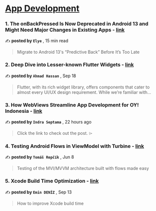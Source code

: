 
<h1><a href=https://medium.com/tag/mobile-app-development/recommended target="_blank" rel="noopener noreferrer">App Development</a></h1>
<h3>1. The onBackPressed Is Now Deprecated in Android 13 and Might Need Major Changes in Existing Apps - <a href=https://medium.com/mobile-app-development-publication/migrate-to-android-13-predictive-back-soon-before-its-too-late-e1e1723f392?source=tag_recommended_feed---------0-107----------mobile_app_development----------9390c98d_42d2_4bd9_b5a1_63b277a11466------- target="_blank" rel="noopener noreferrer">link</a></h3>

✍️ **posted by `Elye`** <date> , 15 min read</date>

<blockquote>Migrate to Android 13's “Predictive Back” Before It’s Too Late</blockquote>

<h3>2. Deep Dive into Lesser-known Flutter Widgets - <a href=https://medium.com/stackademic/deep-dive-into-lesser-known-flutter-widgets-cdd76e25c7da?source=tag_recommended_feed---------1-85----------mobile_app_development----------9390c98d_42d2_4bd9_b5a1_63b277a11466------- target="_blank" rel="noopener noreferrer">link</a></h3>

✍️ **posted by `Ahmad Hassan`** <date> , Sep 18</date>

<blockquote>Flutter, with its rich widget library, offers components that cater to almost every UI/UX design requirement. While we’re familiar with…</blockquote>

<h3>3. How WebViews Streamline App Development for OY! Indonesia - <a href=https://medium.com/oyindonesia/how-webviews-streamline-app-development-for-oy-indonesia-48b4ffb726f2?source=tag_recommended_feed---------2-84----------mobile_app_development----------9390c98d_42d2_4bd9_b5a1_63b277a11466------- target="_blank" rel="noopener noreferrer">link</a></h3>

✍️ **posted by `Indra Septama`** <date> , 22 hours ago</date>

<blockquote>Click the link to check out the post. ⌲</blockquote>

<h3>4. Testing Android Flows in ViewModel with Turbine - <a href=https://medium.com/proandroiddev/testing-android-flows-in-viewmodel-with-turbine-ea9bae7e811a?source=tag_recommended_feed---------3-107----------mobile_app_development----------9390c98d_42d2_4bd9_b5a1_63b277a11466------- target="_blank" rel="noopener noreferrer">link</a></h3>

✍️ **posted by `Tomáš Repčík`** <date> , Jun 8</date>

<blockquote>Testing of the MVI/MVVM architecture built with flows made easy</blockquote>

<h3>5. Xcode Build Time Optimization - <a href=https://medium.com/@emndeniz/xcode-build-time-optimization-abee9893e4c8?source=tag_recommended_feed---------4-85----------mobile_app_development----------9390c98d_42d2_4bd9_b5a1_63b277a11466------- target="_blank" rel="noopener noreferrer">link</a></h3>

✍️ **posted by `Emin DENİZ`** <date> , Sep 13</date>

<blockquote>How to improve Xcode build time</blockquote>

